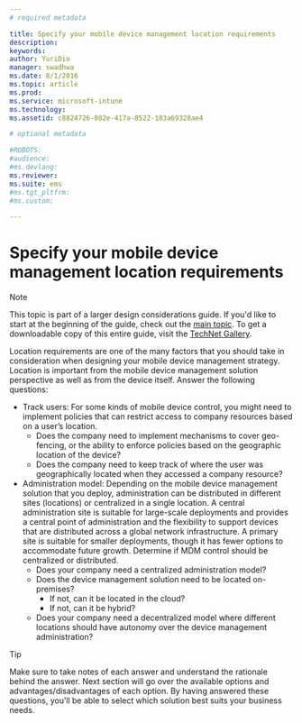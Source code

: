 ```yaml
---
# required metadata

title: Specify your mobile device management location requirements
description:
keywords:
author: YuriDio
manager: swadhwa
ms.date: 8/1/2016
ms.topic: article
ms.prod:
ms.service: microsoft-intune
ms.technology:
ms.assetid: c8824726-082e-417a-8522-183a69328ae4

# optional metadata

#ROBOTS:
#audience:
#ms.devlang:
ms.reviewer: 
ms.suite: ems
#ms.tgt_pltfrm:
#ms.custom:

---
```


# Specify your mobile device management location requirements

>[!NOTE]
>This topic is part of a larger design considerations guide. If you'd like to start at the beginning of the guide, check out the [main topic](mdm-design-considerations-guide.md). To get a downloadable copy of this entire guide, visit the [TechNet Gallery](https://gallery.technet.microsoft.com/Mobile-Device-Management-7d401582).

Location requirements are one of the many factors that you should take in consideration when designing your mobile device management strategy. Location is important from the mobile device management solution perspective as well as from the device itself. Answer the following questions:

- Track users: For some kinds of mobile device control, you might need to implement policies that can restrict access to company resources based on a user’s location.
	- Does the company need to implement mechanisms to cover geo-fencing, or the ability to enforce policies based on the geographic location of the device? 
	- Does the company need to keep track of where the user was geographically located when they accessed a company resource?
- Administration model: Depending on the mobile device management solution that you deploy, administration can be distributed in different sites (locations) or centralized in a single location. A central administration site is suitable for large-scale deployments and provides a central point of administration and the flexibility to support devices that are distributed across a global network infrastructure. A primary site is suitable for smaller deployments, though it has fewer options to accommodate future growth. Determine if MDM control should be centralized or distributed.
	- Does your company need a centralized administration model?
	- Does the device management solution need to be located on-premises?
		- If not, can it be located in the cloud?
		- If not, can it be hybrid?
	- Does your company need a decentralized model where different locations should have autonomy over the device management administration?

>[!TIP] 
> Make sure to take notes of each answer and understand the rationale behind the answer. Next section will go over the available options and advantages/disadvantages of each option.  By having answered these questions, you’ll be able to select which solution best suits your business needs.

